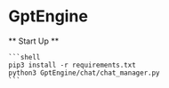 # GptEngine

** Start Up **

	```shell
	pip3 install -r requirements.txt
    python3 GptEngine/chat/chat_manager.py
	```